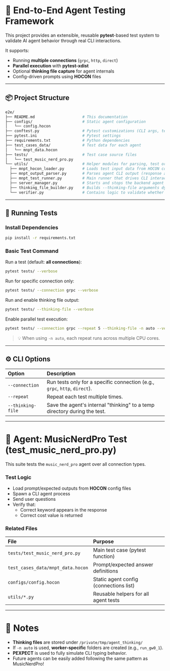 # 🧪 End-to-End Agent Testing Framework

This project provides an extensible, reusable **pytest**-based test system to validate AI agent behavior through real CLI interactions.

It supports:
- Running **multiple connections** (`grpc`, `http`, `direct`)
- **Parallel execution** with **pytest-xdist**
- Optional **thinking file capture** for agent internals
- Config-driven prompts using **HOCON** files

---

## 📦 Project Structure

```bash
e2e/
├── README.md                     # This documentation
├── configs/                      # Static agent configuration
│   └── config.hocon
├── conftest.py                   # Pytest customizations (CLI args, test discovery)
├── pytest.ini                    # Pytest settings
├── requirements.txt              # Python dependencies
├── test_cases_data/              # Test data for each agent
│   └── mnpt_data.hocon
├── tests/                        # Test case source files
│   └── test_music_nerd_pro.py
└── utils/                        # Helper modules for parsing, test orchestration, and CLI interaction
  ├── mnpt_hocon_loader.py        # Loads test input data from HOCON config files (connection, prompts, expectations)
  ├── mnpt_output_parser.py       # Parses agent CLI output (response and cost lines) using regex/JSON extraction
  ├── mnpt_test_runner.py         # Main runner that drives CLI interaction using pexpect and verifies output
  ├── server_manager.py           # Starts and stops the backend agent service (used for grpc/http test runs)
  ├── thinking_file_builder.py    # Builds --thinking-file arguments dynamically for repeated test runs
  └── verifier.py                 # Contains logic to validate whether agent responses contain expected keywords/costs
```

---

## 🚀 Running Tests

### Install Dependencies

```bash
pip install -r requirements.txt
```

### Basic Test Command

Run a test (default: **all connections**):

```bash
pytest tests/ --verbose
```

Run for specific connection only:

```bash
pytest tests/ --connection grpc --verbose
```

Run and enable thinking file output:

```bash
pytest tests/ --thinking-file --verbose
```

Enable parallel test execution:

```bash
pytest tests/ --connection grpc --repeat 5 --thinking-file -n auto --verbose
```

> 💡 When using `-n auto`, each repeat runs across multiple CPU cores.

---

## ⚙️ CLI Options

| Option            | Description |
|:------------------|:------------|
| `--connection`     | Run tests only for a specific connection (e.g., `grpc`, `http`, `direct`). |
| `--repeat`         | Repeat each test multiple times. |
| `--thinking-file`  | Save the agent's internal "thinking" to a temp directory during the test. |

---

# 🧠 Agent: MusicNerdPro Test (test_music_nerd_pro.py)

This suite tests the `music_nerd_pro` agent over all connection types.

### Test Logic

- Load prompt/expected outputs from **HOCON** config files
- Spawn a CLI agent process
- Send user questions
- Verify that:
  - Correct keyword appears in the response
  - Correct cost value is returned

### Related Files

| File | Purpose |
|:-----|:--------|
| `tests/test_music_nerd_pro.py` | Main test case (pytest function) |
| `test_cases_data/mnpt_data.hocon` | Prompt/expected answer definitions |
| `configs/config.hocon` | Static agent config (connections list) |
| `utils/*.py` | Reusable helpers for all agent tests |

---

# 📝 Notes

- **Thinking files** are stored under `/private/tmp/agent_thinking/`
- If `-n auto` is used, **worker-specific** folders are created (e.g., `run_gw0_1`).
- **PEXPECT** is used to fully simulate CLI typing behavior.
- Future agents can be easily added following the same pattern as MusicNerdPro!
